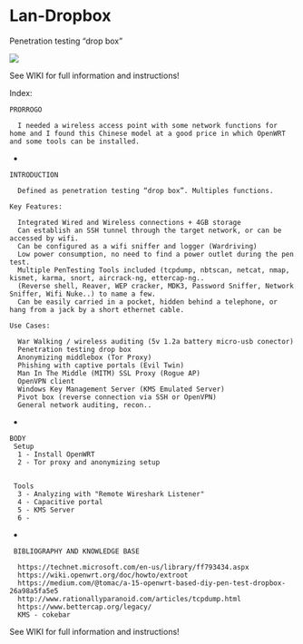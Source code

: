# Lan-Dropbox

Penetration testing “drop box”

![](https://github.com/pollonegro/Lan-Dropbox/blob/master/img/1.png)

See WIKI for full information and instructions!

   Index:

    PRORROGO

      I needed a wireless access point with some network functions for home and I found this Chinese model at a good price in which OpenWRT and some tools can be installed.

-

    INTRODUCTION

      Defined as penetration testing “drop box”. Multiples functions.

    Key Features:
    
      Integrated Wired and Wireless connections + 4GB storage
      Can establish an SSH tunnel through the target network, or can be accessed by wifi.
      Can be configured as a wifi sniffer and logger (Wardriving)
      Low power consumption, no need to find a power outlet during the pen test.
      Multiple PenTesting Tools included (tcpdump, nbtscan, netcat, nmap, kismet, karma, snort, aircrack-ng, ettercap-ng.. 
      (Reverse shell, Reaver, WEP cracker, MDK3, Password Sniffer, Network Sniffer, Wifi Nuke..) to name a few.
      Can be easily carried in a pocket, hidden behind a telephone, or hang from a jack by a short ethernet cable.

    Use Cases:
    
      War Walking / wireless auditing (5v 1.2a battery micro-usb conector)
      Penetration testing drop box
      Anonymizing middlebox (Tor Proxy)
      Phishing with captive portals (Evil Twin)
      Man In The Middle (MITM) SSL Proxy (Rogue AP)
      OpenVPN client
      Windows Key Management Server (KMS Emulated Server)
      Pivot box (reverse connection via SSH or OpenVPN)
      General network auditing, recon..

-


    BODY
     Setup
      1 - Install OpenWRT
      2 - Tor proxy and anonymizing setup
  
  
     Tools
      3 - Analyzing with "Remote Wireshark Listener"
      4 - Capacitive portal
      5 - KMS Server
      6 - 
-


     BIBLIOGRAPHY AND KNOWLEDGE BASE

      https://technet.microsoft.com/en-us/library/ff793434.aspx
      https://wiki.openwrt.org/doc/howto/extroot 
      https://medium.com/@tomac/a-15-openwrt-based-diy-pen-test-dropbox-26a98a5fa5e5             
      http://www.rationallyparanoid.com/articles/tcpdump.html 
      https://www.bettercap.org/legacy/ 
      KMS - cokebar


See WIKI for full information and instructions!
